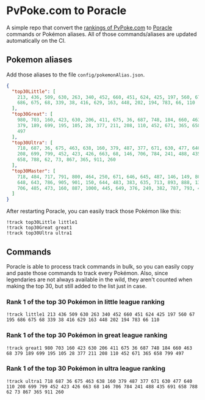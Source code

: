 # PvPoke.com to Poracle
A simple repo that convert the [rankings of PvPoke.com](https://pvpoke.com/rankings/) to [Poracle](https://github.com/KartulUdus/PoracleJS) commands or Pokémon aliases. 
All of those commands/aliases are updated automatically on the CI.

## Pokemon aliases
Add those aliases to the file `config/pokemonAlias.json`. 

<!-- aliases-start -->
```json
{
  "top30Little": [
    213, 436, 509, 630, 263, 340, 452, 660, 451, 624, 425, 197, 560, 67, 195,
    686, 675, 68, 339, 38, 416, 629, 163, 448, 202, 194, 783, 66, 110
  ],
  "top30Great": [
    980, 703, 160, 423, 630, 206, 411, 675, 36, 687, 748, 184, 660, 463, 68,
    379, 189, 699, 195, 105, 28, 377, 211, 208, 110, 452, 671, 365, 658, 799,
    497
  ],
  "top30Ultra": [
    718, 687, 36, 675, 463, 638, 160, 379, 487, 377, 671, 630, 477, 640, 110,
    208, 699, 799, 452, 423, 426, 663, 68, 146, 706, 784, 241, 488, 435, 691,
    658, 788, 62, 73, 867, 365, 911, 260
  ],
  "top30Master": [
    718, 484, 717, 791, 800, 464, 250, 671, 646, 645, 487, 146, 149, 802, 716,
    648, 643, 786, 905, 901, 150, 644, 483, 383, 635, 713, 893, 888, 130, 998,
    706, 485, 473, 160, 887, 1000, 445, 649, 376, 249, 382, 787, 793, 468
  ]
}
```
<!-- aliases-end -->

After restarting Poracle, you can easily track those Pokémon like this:
```shell
!track top30Little little1
!track top30Great great1
!track top30Ultra ultra1
```

## Commands
Poracle is able to process track commands in bulk, so you can easily copy and paste those commands to track every Pokémon. 
Also, since legendaries are not always available in the wild, they aren't counted when making the top 30, but still added to the list just in case.

### Rank 1 of the top 30 Pokémon in little league ranking
<!-- top30little-start -->
```
!track little1 213 436 509 630 263 340 452 660 451 624 425 197 560 67 195 686 675 68 339 38 416 629 163 448 202 194 783 66 110
```
<!-- top30little-end -->

### Rank 1 of the top 30 Pokémon in great league ranking
<!-- top30great-start -->
```
!track great1 980 703 160 423 630 206 411 675 36 687 748 184 660 463 68 379 189 699 195 105 28 377 211 208 110 452 671 365 658 799 497
```
<!-- top30great-end -->

### Rank 1 of the top 30 Pokémon in ultra league ranking
<!-- top30ultra-start -->
```
!track ultra1 718 687 36 675 463 638 160 379 487 377 671 630 477 640 110 208 699 799 452 423 426 663 68 146 706 784 241 488 435 691 658 788 62 73 867 365 911 260
```
<!-- top30ultra-end -->
